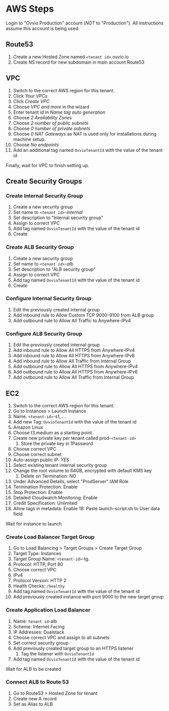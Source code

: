 # AWS Steps

Login to "Ovvio Production" account (_NOT_ to "Production"). All instructions
assume this account is being used.

## Route53

1. Create a new Hosted Zone named `<tenant id>`.ovvio.io
2. Create NS record for new subdomain in main account Route53

## VPC

1. Switch to the correct AWS region for this tenant.
2. Click _Your VPCs_
3. Click _Create VPC_
4. Choose _VPC and more_ in the wizard
5. Enter tenant id in _Name tag auto generation_
6. Choose _2 Availability Zones_
7. Choose _2 number of public subnets_
8. Choose _0 number of private subnets_
9. Choose _0 NAT Gateways_ as NAT is used only for installations during machine
   setup.
10. Choose _No endpoints_
11. Add an additional tag named `OvvioTenantId` with the value of the tenant id

Finally, wait for VPC to finish setting up.

## Create Security Groups

### Create Internal Security Group

1. Create a new security group
2. Set name to _`<tenant id>`-internal_
3. Set description to "Internal security group"
4. Assign to correct VPC
5. Add tag named `OvvioTenantId` with the value of the tenant id
6. Create

### Create ALB Security Group

1. Create a new security group
2. Set name to _`<tenant id>`-alb_
3. Set description to "ALB security group"
4. Assign to correct VPC
5. Add tag named `OvvioTenantId` with the value of the tenant id
6. Create

### Configure Internal Security Group

1. Edit the previously created internal group
2. Add inbound rule to Allow Custom TCP 9000-9100 from ALB group
3. Add outbound rule to Allow All Traffic to Anywhere-IPv4

### Configure ALB Security Group

1. Edit the previously created internal group
2. Add inbound rule to Allow All HTTPS from Anywhere-IPv4
3. Add inbound rule to Allow All HTTPS from Anywhere-IPv6
4. Add inbound rule to Allow All Traffic from Internal Group
5. Add outbound rule to Allow All HTTPS from Anywhere-IPv4
6. Add outbound rule to Allow All HTTPS from Anywhere-IPv6
7. Add outbound rule to Allow All Traffic from Internal Group

## EC2

1. Switch to the correct AWS region for this tenant.
2. Go to Instances > Launch Instance
3. Name: `<tenant-id>`-s1, ...
4. Add new Tag: `OvvioTenantId` with the value of the tenant id
5. Amazon Linux
6. Choose t3.medium as a starting point
7. Create new private key per tenant called prod-`<tenant-id>`
   1. Store the private key in 1Password
8. Choose correct VPC
9. Choose correct subnet
10. Auto-assign public IP: _YES_
11. Select existing tenant internal security group
12. Change the root volume to 64GB, encrypted with default KMS key
    1. Delete on Termination: NO
13. Under Advanced Details, select "ProdServer" IAM Role
14. Termination Protection: Enable
15. Stop Protection: Enable
16. Detailed Cloudwatch Monitoring: Enable
17. Credit Specification: Unlimited
18. Allow tags in metadata: Enable 18: Paste launch-script.sh to User data field

Wait for instance to launch

### Create Load Balancer Target Group

1. Go to Load Balancing > Target Groups > Create Target Group
2. Target Type: Instances
3. Target Group Name: `<tenant-id>`-tg.
4. Protocol: HTTP, Port 80
5. Choose correct VPC
6. IPv4
7. Protocol Version: HTTP 2
8. Health Checks: `/healthy`
9. Add tag named `OvvioTenantId` with the value of the tenant id
10. Add previously created instance with port 9000 to the new target group

### Create Application Load Balancer

1. Name: `tenant id`-alb
2. Scheme: Internet Facing
3. IP Addresses: Dualstack
4. Choose correct VPC and assign to all subnets
5. Set correct security group
6. Add previously created target group to an HTTPS listener
   1. Tag the listener with `OvvioTenantId`
7. Add tag named `OvvioTenantId` with the value of the tenant id

Wait for ALB to be created

### Connect ALB to Route 53

1. Go to Route53 > Hosted Zone for tenant
2. Create new A record
3. Set as Alias to ALB
